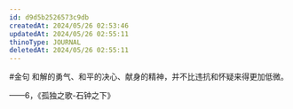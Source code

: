 ```yaml
---
id: d9d5b2526573c9db
createdAt: 2024/05/26 02:53:46
updatedAt: 2024/05/26 02:55:11
thinoType: JOURNAL
deletedAt: 2024/05/26 02:55:11
---
```

#金句 和解的勇气、和平的决心、献身的精神，并不比违抗和怀疑来得更加低微。

——6，《孤独之歌-石钟之下》